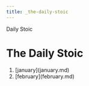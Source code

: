 ```yaml
---
title: _the-daily-stoic
---
```


Daily Stoic

# The Daily Stoic

1.  \[january](january.md)
2.  \[february](february.md)
